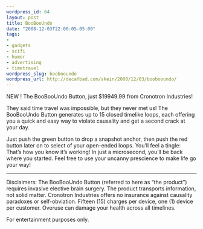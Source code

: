 ```yaml
--- 
wordpress_id: 64
layout: post
title: BooBooUndo
date: "2008-12-03T22:00:05-05:00"
tags: 
- 
- gadgets
- scifi
- humor
- advertising
- timetravel
wordpress_slug: boobooundo
wordpress_url: http://decafbad.com/skein/2008/12/03/boobooundo/
---
```



NEW ! The BooBooUndo Button, just $19949.99 from Cronotron Industries!

They said time travel was impossible, but they never met us! The BooBooUndo Button generates up to 15 closed timelike loops, each offering you a quick and easy way to violate causality and get a second crack at your day.

Just push the green button to drop a snapshot anchor, then push the red button later on to select of your open-ended loops. You’ll feel a tingle: That’s how you know it’s working! In just a microsecond, you’ll be back where you started. Feel free to use your uncanny prescience to make life go your way!

* * *

Disclaimers: The BooBooUndo Button (referred to here as “the product”) requires invasive elective brain surgery. The product transports information, not solid matter. Cronotron Industries offers no insurance against causality paradoxes or self-obviation. Fifteen (15) charges per device, one (1) device per customer. Overuse can damage your health across all timelines.

For entertainment purposes only.
